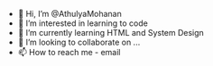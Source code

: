 - 👋 Hi, I’m @AthulyaMohanan
- 👀 I’m interested in learning to code
- 🌱 I’m currently learning HTML and System Design
- 💞️ I’m looking to collaborate on ...
- 📫 How to reach me - email

<!---
AthulyaMohanan/AthulyaMohanan is a ✨ special ✨ repository because its `README.md` (this file) appears on your GitHub profile.
You can click the Preview link to take a look at your changes.
--->
